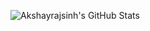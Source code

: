 ![Akshayrajsinh's GitHub Stats](https://github-readme-stats.vercel.app/api?username=jakshayraj&show_icons=true&title_color=fff&icon_color=79ff97&text_color=9f9f9f&bg_color=151515)
